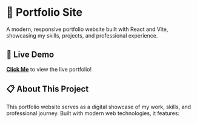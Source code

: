 # 🚀 Portfolio Site

A modern, responsive portfolio website built with React and Vite, showcasing my skills, projects, and professional experience.
## 🌟 Live Demo
**[Click Me](https://portfoliosite2k25-h1gw0378u-alex-catchicks-projects.vercel.app)** to view the live portfolio!

## 📋 About This Project

This portfolio website serves as a digital showcase of my work, skills, and professional journey. Built with modern web technologies, it features:
